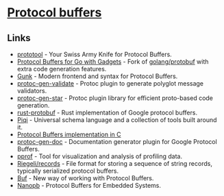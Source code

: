 # [Protocol buffers](https://developers.google.com/protocol-buffers/)

## Links

- [prototool](https://github.com/uber/prototool) - Your Swiss Army Knife for Protocol Buffers.
- [Protocol Buffers for Go with Gadgets](https://github.com/gogo/protobuf) - Fork of [golang/protobuf](https://github.com/golang/protobuf) with extra code generation features.
- [Gunk](https://github.com/gunk/gunk) - Modern frontend and syntax for Protocol Buffers.
- [protoc-gen-validate](https://github.com/lyft/protoc-gen-validate) - Protoc plugin to generate polyglot message validators.
- [protoc-gen-star](https://github.com/lyft/protoc-gen-star) - Protoc plugin library for efficient proto-based code generation.
- [rust-protobuf](https://github.com/stepancheg/rust-protobuf) - Rust implementation of Google protocol buffers.
- [Piqi](http://piqi.org/) - Universal schema language and a collection of tools built around it.
- [Protocol Buffers implementation in C](https://github.com/protobuf-c/protobuf-c)
- [protoc-gen-doc](https://github.com/pseudomuto/protoc-gen-doc) - Documentation generator plugin for Google Protocol Buffers.
- [pprof](https://github.com/google/pprof) - Tool for visualization and analysis of profiling data.
- [Riegeli/records](https://github.com/google/riegeli) - File format for storing a sequence of string records, typically serialized protocol buffers.
- [Buf](https://github.com/bufbuild/buf) - New way of working with Protocol Buffers.
- [Nanopb](https://github.com/nanopb/nanopb) - Protocol Buffers for Embedded Systems.
